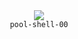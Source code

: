 <div align="center">
  <img src=https://skillicons.dev/icons?i=c />
  <br />
  <code>pool-shell-00</code>
</div>
